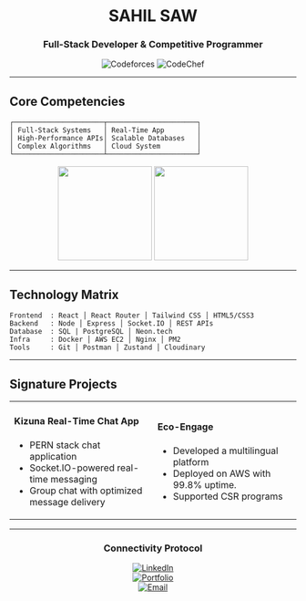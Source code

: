 <div align="center">

  
  # SAHIL SAW  
  ### Full-Stack Developer & Competitive Programmer
  
  <!-- Competitive Programming Badges -->
  ![Codeforces](https://img.shields.io/badge/Codeforces-1497-1f8b4c?style=flat&labelColor=black)
  ![CodeChef](https://img.shields.io/badge/CodeChef-1609-6b8e23?style=flat&labelColor=black)
</div>

---

## Core Competencies
```
┌──────────────────────┬──────────────────────┐
│ Full-Stack Systems   │ Real-Time App        │
│ High-Performance APIs│ Scalable Databases   │
│ Complex Algorithms   │ Cloud System         │
└──────────────────────┴──────────────────────┘
```

<div align="center">
  <img src="https://github-readme-stats.vercel.app/api?username=Sahilsaw&theme=merko&show_icons=true&hide_border=true&include_all_commits=true" height="165" />
  <img src="https://github-readme-streak-stats.herokuapp.com?user=Sahilsaw&theme=merko&hide_border=true" height="165" />
</div>

---

## Technology Matrix
```
Frontend  : React │ React Router │ Tailwind CSS │ HTML5/CSS3
Backend   : Node │ Express │ Socket.IO │ REST APIs
Database  : SQL | PostgreSQL │ Neon.tech 
Infra     : Docker │ AWS EC2 │ Nginx │ PM2
Tools     : Git │ Postman │ Zustand │ Cloudinary
```

---

## Signature Projects
<table>
  <tr>
    <td width="50%">
      <h4>Kizuna Real-Time Chat App</h4>
      <ul>
        <li>PERN stack chat application</li>
        <li>Socket.IO-powered real-time messaging</li>
        <li>Group chat with optimized message delivery</li>
      </ul>
    </td>
    <td width="50%">
      <h4>Eco-Engage</h4>
      <ul>
        <li>Developed a multilingual platform</li>
        <li>Deployed on AWS with 99.8% uptime.</li>
        <li>Supported CSR programs</li>
      </ul>
    </td>
  </tr>
</table>

---

<div align="center">
  
  ### Connectivity Protocol
  
  [![LinkedIn](https://img.shields.io/badge/LinkedIn-Connect-blue?style=for-the-badge&logo=linkedin)](https://linkedin.com/in/sahil-saw/)  
  [![Portfolio](https://img.shields.io/badge/Portfolio-View-black?style=for-the-badge&logo=vercel)](https://sahilsaw.vercel.app)  
  [![Email](https://img.shields.io/badge/Gmail-Contact-red?style=for-the-badge&logo=gmail)](mailto:sahilsaw23@gmail.com)

</div>
